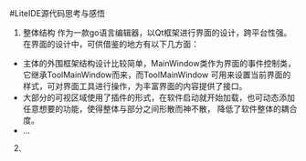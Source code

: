 #LiteIDE源代码思考与感悟

1. 整体结构
作为一款go语言编辑器，以Qt框架进行界面的设计，跨平台性强。在界面的设计中，可供借鉴的地方有以下几方面：
 - 主体的外围框架结构设计比较简单，MainWindow类作为界面的事件控制类，它继承ToolMainWindow而来，而ToolMainWindow
 可用来设置当前界面的样式，可对界面工具进行操作，为丰富界面的内容提供了接口。
 - 大部分的可视区域使用了插件的形式，在软件启动就开始加载，也可动态添加任意想要的功能，使得整体与部分之间形散而神不散，
 降低了软件整体的耦合度。
 - ...

2.  